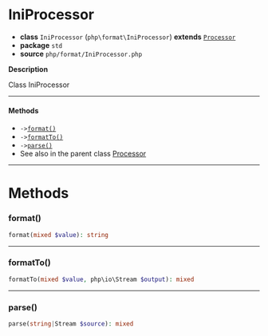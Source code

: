 # IniProcessor

- **class** `IniProcessor` (`php\format\IniProcessor`) **extends** [`Processor`](https://github.com/jphp-compiler/jphp/blob/master/jphp-runtime/api-docs/classes/php/format/Processor.md)
- **package** `std`
- **source** `php/format/IniProcessor.php`

**Description**

Class IniProcessor

---

#### Methods

- `->`[`format()`](#method-format)
- `->`[`formatTo()`](#method-formatto)
- `->`[`parse()`](#method-parse)
- See also in the parent class [Processor](https://github.com/jphp-compiler/jphp/blob/master/jphp-runtime/api-docs/classes/php/format/Processor.md)

---
# Methods

<a name="method-format"></a>

### format()
```php
format(mixed $value): string
```

---

<a name="method-formatto"></a>

### formatTo()
```php
formatTo(mixed $value, php\io\Stream $output): mixed
```

---

<a name="method-parse"></a>

### parse()
```php
parse(string|Stream $source): mixed
```